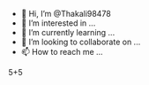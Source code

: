 - 👋 Hi, I’m @Thakali98478
- 👀 I’m interested in ...
- 🌱 I’m currently learning ...
- 💞️ I’m looking to collaborate on ...
- 📫 How to reach me ...

<!---
Thakali98478/Thakali98478 is a ✨ special ✨ repository because its `README.md` (this file) appears on your GitHub profile.
You can click the Preview link to take a look at your changes.
--->5+5
